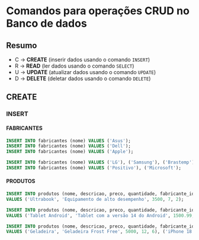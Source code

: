 # Comandos para operações CRUD no Banco de dados

## Resumo

- C -> **CREATE** (inserir dados usando o comando `INSERT`)
- R -> **READ** (ler dados usando o comando `SELECT`)
- U -> **UPDATE** (atualizar dados usando o comando `UPDATE`)
- D -> **DELETE** (deletar dados usando o comando `DELETE`)

## CREATE

### INSERT

#### FABRICANTES

```sql
INSERT INTO fabricantes (nome) VALUES ('Asus');
INSERT INTO fabricantes (nome) VALUES ('Dell');
INSERT INTO fabricantes (nome) VALUES ('Apple');

INSERT INTO fabricantes (nome) VALUES ('LG'), ('Samsung'), ('Brastemp');
INSERT INTO fabricantes (nome) VALUES ('Positivo'), ('Microsoft');
```
#### PRODUTOS

```sql
INSERT INTO produtos (nome, descricao, preco, quantidade, fabricante_id)
VALUES ('Ultrabook', 'Equipamento de alto desempenho', 3500, 7, 2);

INSERT INTO produtos (nome, descricao, preco, quantidade, fabricante_id)
VALUES ('Tablet Android', 'Tablet com a versão 14 do Android', 1500.99, 5, 5);

INSERT INTO produtos (nome, descricao, preco, quantidade, fabricante_id)
VALUES ('Geladeira', 'Geladeira Frost Free', 5000, 12, 6), ('iPhone 18 Pro Max', 'Diversas cores', 12666, 3, 3), ('iPad Mini', 'Com tela de 7 polegadas', 4999.01, 5, 3);
```